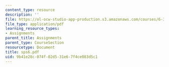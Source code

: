 ```yaml
---
content_type: resource
description: ''
file: https://ol-ocw-studio-app-production.s3.amazonaws.com/courses/6-336j-introduction-to-numerical-simulation-sma-5211-fall-2003/9b41e28c074f02d531e67f4ce083d5c1_sps6.pdf
file_type: application/pdf
learning_resource_types:
- Assignments
parent_title: Assignments
parent_type: CourseSection
resourcetype: Document
title: sps6.pdf
uid: 9b41e28c-074f-02d5-31e6-7f4ce083d5c1
---
```

